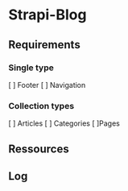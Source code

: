 # Strapi-Blog

## Requirements
### Single type
[ ] Footer
[ ] Navigation


### Collection types
[ ] Articles
[ ] Categories
[ ]Pages 

## Ressources

## Log
